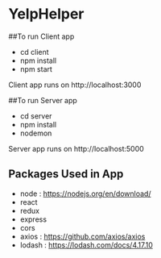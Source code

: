 # YelpHelper

##To run Client app 
  * cd client
  * npm install
  * npm start
  
Client app runs on http://localhost:3000
 
##To run Server app
 * cd server
 * npm install
 * nodemon
 
Server app runs on http://localhost:5000

## Packages Used in App
* node :  https://nodejs.org/en/download/
* react
* redux
* express
* cors
* axios : https://github.com/axios/axios
* lodash : https://lodash.com/docs/4.17.10
